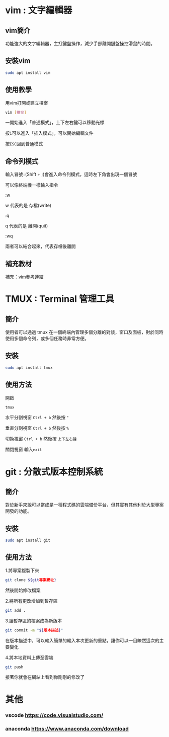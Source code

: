 # vim : 文字編輯器
## vim簡介
功能強大的文字編輯器，主打鍵盤操作，減少手部離開鍵盤操控滑鼠的時間。
## 安裝vim
```bash
sudo apt install vim
```

## 使用教學
用vim打開或建立檔案
```bash
vim [檔案]
```
一開始進入「普通模式」，上下左右鍵可以移動光標

按`i`可以進入「插入模式」，可以開始編輯文件

按`ESC`回到普通模式

## 命令列模式
輸入冒號`:`(Shift + ;)會進入命令列模式，這時左下角會出現一個冒號

可以像終端機一樣輸入指令

:w

w 代表的是 存檔(write)

:q

q 代表的是 離開(quit)

:wq

兩者可以結合起來，代表存檔後離開


## 補充教材
補充：[vim參考連結](https://www.youtube.com/watch?v=LQVriYE3kxk&list=PLBd8JGCAcUAH56L2CYF7SmWJYKwHQYUDI)


# TMUX : Terminal 管理工具

## 簡介
使用者可以通過 tmux 在一個終端內管理多個分離的對談，窗口及面板，對於同時使用多個命令列，或多個任務時非常方便。
## 安裝
```bash
sudo apt install tmux
```
## 使用方法
開啟
```bash
tmux
```
水平分割視窗 `Ctrl + b` 然後按 `"`

垂直分割視窗 `Ctrl + b` 然後按 `%`

切換視窗 `Ctrl + b` 然後按 `上下左右鍵`

關閉視窗 輸入`exit`


# git : 分散式版本控制系統
## 簡介
對於新手來說可以當成是一種程式碼的雲端備份平台，但其實有其他利於大型專案開發的功能。

## 安裝
```bash
sudo apt install git
```

## 使用方法
1.將專案複製下來
```bash
git clone ${git專案網址} 
``` 
然後開始修改檔案

2.將所有更改增加到暫存區
```bash
git add .
``` 
3.讓暫存區的檔案成為新版本
```bash
git commit -m "${版本描述}"
```
在版本描述中，可以輸入簡單的輸入本次更新的重點，讓你可以一目瞭然這次的主要變化

4.將本地資料上傳至雲端
```bash
git push
```
接著你就會在網站上看到你剛剛的修改了
# 其他
### vscode  https://code.visualstudio.com/
### anaconda https://www.anaconda.com/download
